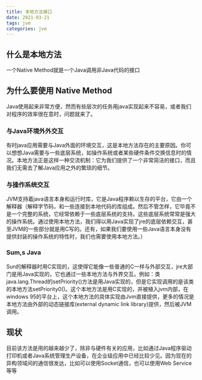 ```yaml
---
title: 本地方法接口
date: 2021-03-21
tags: jvm
categories: jvm
---
```


## 什么是本地方法

一个Native Method就是一个Java调用非Java代码的接口

## 为什么要使用 Native Method

Java使用起来非常方便，然而有些层次的任务用java实现起来不容易，或者我们对程序的效率很在意时，问题就来了。

### 与Java环境外外交互

有时java应用需要与Java外面的环境交互，这是本地方法存在的主要原因。你可以想想Java需要与一些底层系统，如操作系统或者某些硬件条件交换信息时的情况。本地方法正是这样一种交流机制：它为我们提供了一个非常简洁的接口，而且我们无需去了解Java应用之外的繁琐的细节。

### 与操作系统交互

JVM支持着java语言本身和运行时库，它是Java程序赖以生存的平台，它由一个解释器（解释字节码，和一些连接到本地代码的库组成。然后不管怎样，它毕竟不是一个完整的系统，它经常依赖于一些底层系统的支持。这些底层系统常常是强大的操作系统。通过使用本地方法，我们得以用Java实现了jre的底层依赖交互，甚至JVM的一些部分就是用C写的。还有，如果我们要使用一些Java语言本身没有提供封装的操作系统的特性时，我们也需要使用本地方法。）

### Sum,s Java

Sun的解释器时用C实现的，这使得它能像一些普通的C一样与外部交互，jre大部门是用Java实现的，它也通过一些本地方法与外界交互。例如：类java.lang.Thread的setPriority()方法是用Java实现的，但是它实现调用的是该类的本地方法setPriority0()。这个本地方法是用C实现的，并被植入jvm内部，在windows 95的平台上，这个本地方法的具体实现由Jvm直接提供，更多的情况是本地方法由外部的动态链接库(external dynamic link library)提供，然后被JVM调用。

## 现状

目前该方法是用的越来越少了，除非与硬件有关的应用，比如通过Java程序驱动打印机或者Java系统管理生产设备，在企业级应用中已经比较少见。因为现在的异构领域间的通信很发达，比如可以使用Socket通信，也可以使用Web Service等等